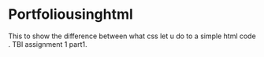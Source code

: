 # Portfoliousinghtml
This to show the difference between what css let u do to a simple html code . TBI assignment 1 part1.
